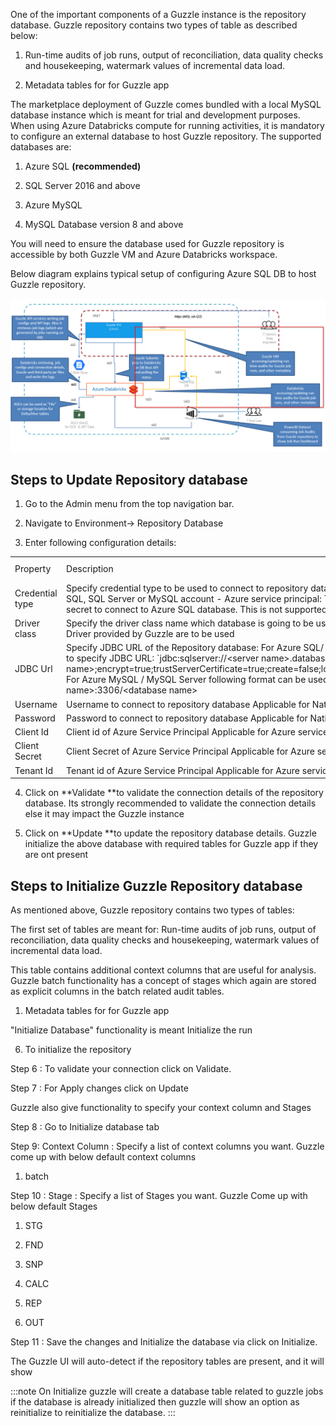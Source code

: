One of the important components of a Guzzle instance is the repository database. Guzzle repository contains two types of table as described below: 

1. Run-time audits of job runs, output of reconciliation, data quality checks and housekeeping, watermark values of incremental data load. 

2. Metadata tables for for Guzzle app

The marketplace deployment of Guzzle comes bundled with a local MySQL database instance which is meant for trial and development purposes. When using Azure Databricks compute for running activities, it is mandatory to configure an external database to host Guzzle repository. The supported databases are: 

1. Azure SQL **(recommended)**

2. SQL Server 2016 and above

3. Azure MySQL

4. MySQL Database version 8 and above

You will need to ensure the database used for Guzzle repository is accessible by both Guzzle VM and Azure Databricks workspace.

Below diagram explains typical setup of configuring Azure SQL DB to host Guzzle repository.  

![repository database](/img/docs/how-to-guides/administrator/environment-config/repository_db01.png)

## Steps to Update Repository database

1. Go to the Admin menu from the top navigation bar.

2. Navigate to Environment-> Repository Database

3. Enter following configuration details:

<table>
  <tr>
    <td>Property </td>
    <td>Description</td>
    <td>Default Value</td>
    <td>Required</td>
  </tr>
  <tr>
    <td>Credential type</td>
    <td>Specify credential type to be used to connect to repository database:
- Native : This is native Azure SQL, SQL Server or MySQL account
- Azure service principal: To use Azure service principal and secret to connect to Azure SQL database. This is not supported for other database</td>
    <td>Native</td>
    <td>Yes</td>
  </tr>
  <tr>
    <td>Driver class</td>
    <td>Specify the driver class name which database is going to be used.
This can be left empty if standard Driver provided by Guzzle are to be used
</td>
    <td>None</td>
    <td>Yes</td>
  </tr>
  <tr>
    <td>JDBC Url</td>
    <td>Specify JDBC URL of the Repository database:
For Azure SQL/ SQL server, you can use below format to specify JDBC URL:
`jdbc:sqlserver://&lt;server name&gt;.database.windows.net;database=&lt;database name&gt;;encrypt=true;trustServerCertificate=true;create=false;loginTimeout=30;socketKeepAlive=true`
For Azure MySQL / MySQL Server following format can be used: jdbc:mysql://&lt;server name&gt;:3306/&lt;database name&gt;</td>
    <td>None</td>
    <td>Yes</td>
  </tr>
  <tr>
    <td>Username</td>
    <td>Username to connect to repository database 
Applicable for Native credential type</td>
    <td>None</td>
    <td>Yes</td>
  </tr>
  <tr>
    <td>Password</td>
    <td>Password to connect to repository database Applicable for Native credential type</td>
    <td>None</td>
    <td>Yes</td>
  </tr>
  <tr>
    <td>Client Id</td>
    <td>Client id of Azure Service Principal
Applicable for Azure service principal credential type</td>
    <td>None</td>
    <td>Yes</td>
  </tr>
  <tr>
    <td>Client Secret</td>
    <td>Client Secret of Azure Service Principal
Applicable for Azure service principal credential type</td>
    <td>None</td>
    <td>Yes</td>
  </tr>
  <tr>
    <td>Tenant Id</td>
    <td>Tenant id of Azure Service Principal
Applicable for Azure service principal credential type</td>
    <td>None</td>
    <td>Yes</td>
  </tr>
</table>


4. Click on **Validate **to validate the connection details of the repository database. Its strongly recommended to validate the connection details else it may impact the Guzzle instance

5. Click on **Update **to update the repository database details. Guzzle initialize the above database with required tables for Guzzle app if they are ont present

## Steps to Initialize Guzzle Repository database

As mentioned above, Guzzle repository contains two types of tables:

The first set of tables are meant for: Run-time audits of job runs, output of reconciliation, data quality checks and housekeeping, watermark values of incremental data load. 

This table contains additional context columns that are useful for analysis. Guzzle batch functionality has a concept of stages which again are stored as explicit columns in the batch related audit tables. 

1. Metadata tables for for Guzzle app

"Initialize Database" functionality is meant Initialize the run 

6. To initialize the repository 

Step 6 : To validate your connection click on Validate.

Step 7 : For Apply changes click on Update

Guzzle also give functionality to specify your context column and Stages

Step 8 : Go to Initialize database tab 

Step 9: Context Column : Specify a list of context columns you want. Guzzle come up with below default context columns 

1. batch


Step 10 : Stage : Specify a list of Stages you want. Guzzle Come up with below default Stages 

1. STG

2. FND

3. SNP

4. CALC

5. REP

6. OUT

Step 11 :  Save the changes and Initialize the database via click on Initialize.

The Guzzle UI will auto-detect if the repository tables are present, and it will show

:::note
On Initialize guzzle will create a database table related to guzzle jobs if the database is already initialized then guzzle will show an option as reinitialize to reinitialize the database.
:::
